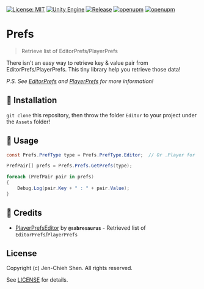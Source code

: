 [![License: MIT](https://img.shields.io/badge/License-MIT-green.svg)](https://opensource.org/licenses/MIT)
[![Unity Engine](https://img.shields.io/badge/unity-2023.1.11f1-black.svg?style=flat&logo=unity)](https://unity3d.com/get-unity/download/archive)
[![Release](https://img.shields.io/github/tag/jcs090218/Unity.Prefs.svg?label=release&logo=github)](https://github.com/jcs090218/Unity.Prefs/releases/latest)
[![openupm](https://img.shields.io/npm/v/com.jcs090218.prefs?label=openupm&registry_uri=https://package.openupm.com)](https://openupm.com/packages/com.jcs090218.prefs/)
[![openupm](https://img.shields.io/badge/dynamic/json?color=brightgreen&label=downloads&query=%24.downloads&suffix=%2Fmonth&url=https%3A%2F%2Fpackage.openupm.com%2Fdownloads%2Fpoint%2Flast-month%2Fcom.jcs090218.prefs)](https://openupm.com/packages/com.jcs090218.prefs/)

# Prefs
> Retrieve list of EditorPrefs/PlayerPrefs

There isn't an easy way to retrieve key & value pair from EditorPrefs/PlayerPrefs.
This tiny library help you retrieve those data!

*P.S. See [EditorPrefs][] and [PlayerPrefs][] for more information!*

## 💾 Installation

`git clone` this repository, then throw the folder `Editor` to your project
under the `Assets` folder!

## 🔨 Usage

```cs
const Prefs.PrefType type = Prefs.PrefType.Editor;  // Or .Player for `PlayerPrefs`

PrefPair[] prefs = Prefs.Prefs.GetPrefs(type);

foreach (PrefPair pair in prefs)
{
    Debug.Log(pair.Key + " : " + pair.Value);
}
```

## 📌 Credits

- [PlayerPrefsEditor][] by **`@sabresaurus`** - Retrieved list of `EditorPrefs`/`PlayerPrefs`

## License

Copyright (c) Jen-Chieh Shen. All rights reserved.

See [LICENSE](./LICENSE) for details.


[EditorPrefs]: https://docs.unity3d.com/ScriptReference/EditorPrefs.html
[PlayerPrefs]: https://docs.unity3d.com/ScriptReference/PlayerPrefs.html

[PlayerPrefsEditor]: https://github.com/sabresaurus/PlayerPrefsEditor
